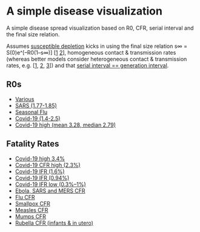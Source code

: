 # A simple disease visualization
A simple disease spread visualization based on R0, CFR, serial interval and the final size relation.

Assumes [susceptible depletion](https://royalsocietypublishing.org/doi/pdf/10.1098/rsif.2016.0659) kicks in using the final size relation s∞ = S(0)e^[–R0(1–s∞)] [[1](https://mathematicsinindustry.springeropen.com/track/pdf/10.1186/s13362-019-0058-7) [2](https://www.ncbi.nlm.nih.gov/pmc/articles/PMC3506030/)], homogeneous contact & transmission rates (whereas better models consider heterogeneous contact & transmission rates, e.g. [[1](https://www.ncbi.nlm.nih.gov/pmc/articles/PMC4808916/), [2](https://www.uvm.edu/pdodds/research/papers/years/2005/watts2005a.pdf), [3](https://journals.plos.org/plosone/article?id=10.1371/journal.pone.0120701)]) and that [serial interval == generation interval](https://nccid.ca/publications/glossary-terms-infectious-disease-modelling-proposal-consistent-language/).

## R0s
* [Various](https://en.wikipedia.org/wiki/Basic_reproduction_number)
* [SARS (1.77-1.85)](https://www.biorxiv.org/content/10.1101/2020.01.25.919787v1)
* [Seasonal Flu](https://www.ncbi.nlm.nih.gov/pubmed/19545404)
* [Covid-19 (1.4-2.5)](https://www.who.int/news-room/detail/23-01-2020-statement-on-the-meeting-of-the-international-health-regulations-(2005)-emergency-committee-regarding-the-outbreak-of-novel-coronavirus-(2019-ncov))
* [Covid-19 high (mean 3.28, median 2.79)](https://academic.oup.com/jtm/advance-article/doi/10.1093/jtm/taaa021/5735319)

## Fatality Rates
* [Covid-19 high 3.4%](https://www.who.int/dg/speeches/detail/who-director-general-s-opening-remarks-at-the-media-briefing-on-covid-19---3-march-2020)
* [Covid-19 CFR high (2.3%)](https://ourworldindata.org/coronavirus)
* [Covid-19 IFR (1.6%)](https://www.medrxiv.org/content/10.1101/2020.03.04.20031104v1.full.pdf)
* [Covid-19 IFR (0.94%)](https://institutefordiseasemodeling.github.io/nCoV-public/analyses/first_adjusted_mortality_estimates_and_risk_assessment/2019-nCoV-preliminary_age_and_time_adjusted_mortality_rates_and_pandemic_risk_assessment.html)
* [Covid-19 IFR low (0.3%–1%)](https://www.who.int/docs/default-source/coronaviruse/situation-reports/20200219-sitrep-30-covid-19.pdf?sfvrsn=3346b04f_2)
* [Ebola, SARS and MERS CFR](https://ourworldindata.org/coronavirus)
* [Flu CFR](https://en.wikipedia.org/wiki/List_of_human_disease_case_fatality_rates)
* [Smallpox CFR](https://en.wikipedia.org/wiki/Smallpox)
* [Measles CFR](https://www.cdc.gov/vaccines/pubs/pinkbook/downloads/meas.pdf)
* [Mumps CFR](https://en.wikipedia.org/wiki/List_of_human_disease_case_fatality_rates)
* [Rubella CFR (infants & in utero)](https://www.cdc.gov/rubella/about/in-the-us.html)
